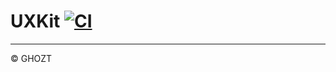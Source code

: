 # UXKit [![CI](https://github.com/ghoztsys/swift-uxkit/workflows/CI/badge.svg?branch=master)](https://github.com/ghoztsys/swift-uxkit/actions/workflows/ci.yml?query=branch%3Amain)

---

© GHOZT